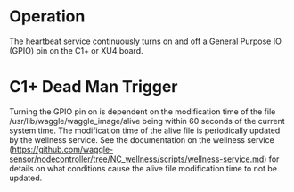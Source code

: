 # Operation

The heartbeat service continuously turns on and off a General Purpose IO (GPIO) pin on the C1+ or XU4 board.

# C1+ Dead Man Trigger

Turning the GPIO pin on is dependent on the modification time of the file
/usr/lib/waggle/waggle_image/alive being within 60 seconds of the current system
time. The modification time of the alive file is periodically updated by the
wellness service. See the documentation on the wellness service
(https://github.com/waggle-sensor/nodecontroller/tree/NC_wellness/scripts/wellness-service.md)
for details on what conditions cause the alive file modification time to not be updated.
